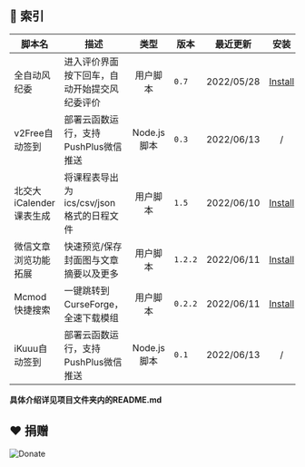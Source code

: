 ## 📌 索引

| 脚本名                  | 描述                                         |    类型     | 版本    | 最近更新   |                             安装                             |
| ----------------------- | -------------------------------------------- | :---------: | ------- | ---------- | :----------------------------------------------------------: |
| 全自动风纪委            | 进入评价界面按下回车，自动开始提交风纪委评价 |  用户脚本   | `0.7`   | 2022/05/28 | [Install](https://fastly.jsdelivr.net/gh/ZiuChen/userscript@main/src/BiliAutoJudgement/bili-auto-judgement.user.js) |
| v2Free自动签到          | 部署云函数运行，支持PushPlus微信推送         | Node.js脚本 | `0.3`   | 2022/06/13 |                              /                               |
| 北交大iCalender课表生成 | 将课程表导出为ics/csv/json格式的日程文件     |  用户脚本   | `1.5`   | 2022/06/10 | [Install](https://fastly.jsdelivr.net/gh/ZiuChen/userscript@main/src/BJTU-Schedule-ics-csvGenerator/generator.js) |
| 微信文章浏览功能拓展    | 快速预览/保存封面图与文章摘要以及更多        |  用户脚本   | `1.2.2` | 2022/06/11 | [Install](https://fastly.jsdelivr.net/gh/ZiuChen/userscript@main/src/WeChatArticleEX/userscript.user.js) |
| Mcmod快捷搜索           | 一键跳转到CurseForge，全速下载模组           |  用户脚本   | `0.2.2` | 2022/06/11 | [Install](https://fastly.jsdelivr.net/gh/ZiuChen/userscript@main/src/McmodQuickSearch/userscript.user.js) |
| iKuuu自动签到           | 部署云函数运行，支持PushPlus微信推送         | Node.js脚本 | `0.1`   | 2022/06/13 |                              /                               |

**具体介绍详见项目文件夹内的README.md**

## ❤ 捐赠

![Donate](https://fastly.jsdelivr.net/gh/ZiuChen/NO-FLASH-Upload@master/doc/img/Buy%20me%20a%20coffee.png)

